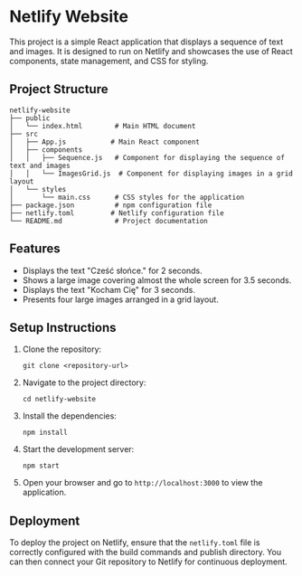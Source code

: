 # Netlify Website

This project is a simple React application that displays a sequence of text and images. It is designed to run on Netlify and showcases the use of React components, state management, and CSS for styling.

## Project Structure

```
netlify-website
├── public
│   └── index.html        # Main HTML document
├── src
│   ├── App.js           # Main React component
│   ├── components
│   │   ├── Sequence.js   # Component for displaying the sequence of text and images
│   │   └── ImagesGrid.js  # Component for displaying images in a grid layout
│   └── styles
│       └── main.css      # CSS styles for the application
├── package.json          # npm configuration file
├── netlify.toml         # Netlify configuration file
└── README.md             # Project documentation
```

## Features

- Displays the text "Cześć słońce." for 2 seconds.
- Shows a large image covering almost the whole screen for 3.5 seconds.
- Displays the text "Kocham Cię" for 3 seconds.
- Presents four large images arranged in a grid layout.

## Setup Instructions

1. Clone the repository:
   ```
   git clone <repository-url>
   ```

2. Navigate to the project directory:
   ```
   cd netlify-website
   ```

3. Install the dependencies:
   ```
   npm install
   ```

4. Start the development server:
   ```
   npm start
   ```

5. Open your browser and go to `http://localhost:3000` to view the application.

## Deployment

To deploy the project on Netlify, ensure that the `netlify.toml` file is correctly configured with the build commands and publish directory. You can then connect your Git repository to Netlify for continuous deployment.